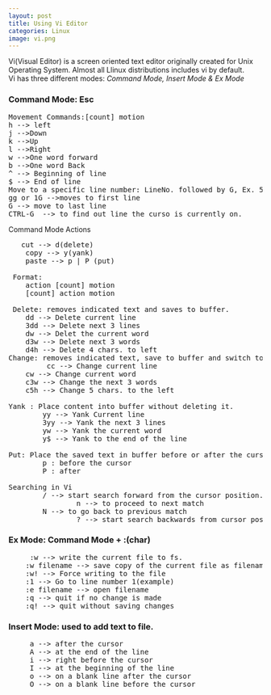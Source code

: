 ```yaml
---
layout: post
title: Using Vi Editor
categories: Linux
image: vi.png
---
```


Vi(Visual Editor) is a screen oriented text editor originally created for Unix Operating System. Almost all Llinux distributions includes vi by default.<br>
Vi has three different  modes: <i>Command Mode, Insert Mode & Ex Mode</i>

<!--continue-->

<h3>Command Mode: Esc </h3>
<pre>Movement Commands:[count] motion
h --> left
j -->Down
k -->Up
l -->Right
w -->One word forward
b -->One word Back
^ --> Beginning of line
$ --> End of line
Move to a specific line number: LineNo. followed by G, Ex. 5G 
gg or 1G -->moves to first line
G --> move to last line
CTRL-G  --> to find out line the curso is currently on.
</pre>

Command Mode  Actions 
<pre>   cut --> d(delete)
	copy --> y(yank)  
	paste --> p | P (put)

 Format:  
	action [count] motion 
	[count] action motion 
      
 Delete: removes indicated text and saves to buffer. 
	dd --> Delete current line
	3dd --> Delete next 3 lines 
	dw --> Delet the current word 
	d3w --> Delete next 3 words 
	d4h --> Delete 4 chars. to left 
Change: removes indicated text, save to buffer and switch to insert mode 
         cc --> Change current line
	cw --> Change current word 
	c3w --> Change the next 3 words 
	c5h --> Change 5 chars. to the left

Yank : Place content into buffer without deleting it. 
		yy --> Yank Current line
  		3yy --> Yank the next 3 lines
		yw --> Yank the current word
		y$ --> Yank to the end of the line
	 
Put: Place the saved text in buffer before or after the cursor
		p : before the cursor
		P : after

Searching in Vi    
		/ --> start search forward from the cursor position.
                n --> to proceed to next match 
		N --> to go back to previous match
                ? --> start search backwards from cursor position 
</pre>

<h3> Ex Mode: Command Mode + :(char) </h3>
<pre>     :w --> write the current file to fs.
	:w filename --> save copy of the current file as filename
	:w! --> Force writing to the file 
	:1 --> Go to line number 1(example)
	:e filename --> open filename
	:q --> quit if no change is made
	:q! --> quit without saving changes
</pre>


<h3> Insert Mode: used to add text to file.</h3>
<pre>     a --> after the cursor
     A --> at the end of the line
     i --> right before the cursor
     I --> at the beginning of the line
     o --> on a blank line after the cursor
     O --> on a blank line before the cursor
</pre>	


